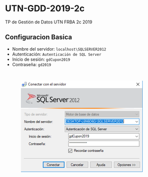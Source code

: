 # UTN-GDD-2019-2c
TP de Gestión de Datos UTN FRBA 2c 2019

## Configuracion Basica
- Nombre del servidor: `localhost\SQLSERVER2012`
- Autenticación: `Autenticación de SQL Server`
- Inicio de sesión: `gdCupon2019`
- Contraseña: `gd2019`

<br>
<p align="center"><img src="confBasica.png" width=400px></p>


